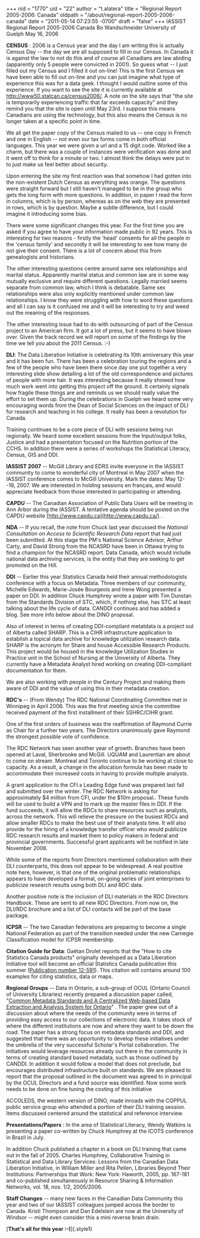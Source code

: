 +++
nid = "1770"
uid = "22"
author = "t.alatera"
title = "Regional Report 2005-2006: Canada"
oldpath = "/about/regional-report-2005-2006-canada"
date = "2011-05-14 07:23:55 -0700"
draft = "false"
+++
IASSIST Regional Report 2005-2006
Canada
Bo Wandschneider
University of Guelph
May 16, 2006

**CENSUS** : 2006 is a Census year and the day I am writing this is
actually Census Day -- the day we are all supposed to fill in our
Census. In Canada it is against the law to not do this and of course all
Canadians are law abiding (apparently only 5 people were convicted in
2001). So guess what -- I just filled out my Census and I filled it out
on-line! This is the first Census we have been able to fill out on-line
and you can just imagine what type of experience this was for a data
geek. I thought I would outline some of this experience. If you want to
see the site it is currently available at
<http://www50.statcan.ca/census2006/>. A note on the site says that "the
site is temporarily experiencing traffic that far exceeds capacity" and
they remind you that the site is open until May 23rd. I suppose this
means Canadians are using the technology, but this also means the Census
is no longer taken at a specific point in time.

We all get the paper copy of the Census mailed to us -- one copy in
French and one in English -- not even our tax forms come in both
official languages. This year we were given a url and a 15 digit code.
Worked like a charm, but there was a couple of instances were
verification was done and it went off to think for a minute or two. I
almost think the delays were put in to just make us feel better about
security.

Upon entering the site my first reaction was that somehow I had gotten
into the non-existent Dutch Census as everything was orange. The
questions were straight forward but I still haven't managed to be in the
group who gets the long form with more questions. In addition, in paper
I read the form in columns, which is by person, whereas as on the web
they are presented in rows, which is by question. Maybe a subtle
difference, but I could imagine it introducing some bias.

There were some significant changes this year. For the first time you
are asked if you agree to have your information made public in 92 years.
This is interesting for two reasons - firstly the 'head' consents for
all the people in the 'census family' and secondly it will be
interesting to see how many do not give their consent. There is a lot of
concern about this from genealogists and historians.

The other interesting questions centre around same sex relationships and
marital status. Apparently marital status and common law are in some way
mutually exclusive and require different questions. Legally married
seems separate from common law, which I think is debatable. Same sex
relationships were also only explicitly mentioned under common law
relationships. I know they were struggling with how to word these
questions and all I can say is it confused me and it will be interesting
to try and weed out the meaning of the responses.

The other interesting issue had to do with outsourcing of part of the
Census project to an American firm. It got a lot of press, but it seems
to have blown over. Given the track record we will report on some of the
findings by the time we tell you about the 2011 Census. :-)

**DLI**: The Data Liberation Initiative is celebrating its 10th
anniversary this year and it has been fun. There has been a celebration
touring the regions and a few of the people who have been there since
day one put together a very interesting slide show detailing a lot of
the old correspondence and pictures of people with more hair. It was
interesting because it really showed how much work went into getting
this project off the ground. It certainly signals how fragile these
things are and reminds us we should really value the effort to set them
up. During the celebrations in Guelph we heard some very encouraging
words from the Dean of Social Sciences on the impact of DLI for research
and teaching in his college. It really has been a revolution for Canada.

Training continues to be a core piece of DLI with sessions being run
regionally. We heard some excellent sessions from the Input/output
folks, Justice and had a presentation focused on the Nutrition portion
of the CCHS. In addition there were a series of workshops the
Statistical Literacy, Census, GIS and DDI.

**IASSIST 2007** -- McGill Library and EDRS invite everyone in the
IASSIST community to come to wonderful city of Montreal in May 2007 when
the IASSIST conference comes to McGill University. Mark the dates: May
12--18, 2007. We are interested in holding sessions en français, and
would appreciate feedback from those interested in participating or
attending.

**CAPDU** -- The Canadian Association of Public Data Users will be
meeting in Ann Arbor during the IASSIST. A tentative agenda should be
posted on the CAPDU website [http://www.capdu.ca](http://www.capdu.ca/)
.

**NDA** -- If you recall, the note from Chuck last year discussed the
*National Consultation on Access to Scientific Research Data* report
that had just been submitted. At this stage the PM's National Science
Advisor, Arthur Carty, and David Strong from the NCASRD have been in
Ottawa trying to find a champion for the NCASRD report. Data Canada,
which would include national data archiving services, is the entity that
they are seeking to get promoted on the Hill.

**DDI** -- Earlier this year Statistics Canada held their annual
methodologists conference with a focus on Metadata. Three members of our
community, Michelle Edwards, Marie-Josée Bourgeois and Irene Wong
presented a paper on DDI. In addition Chuck Humphrey wrote a paper with
Tim Dunstan from the Standards Division of STC, which, if nothing else,
has STC at least talking about the life cycle of data. CANDDI continues
and has added a blog. See more info below about the DINO proposal.

Also of interest in terms of creating DDI-compliant metatdata is a
project out of Alberta called SHARP. This is a CIHR infrastructure
application to establish a topical data archive for knowledge
utilization research data. SHARP is the acronym for Share and house
Accessible Research Products. This project would be housed in the
knowledge Utilization Studies in Practice unit in the School of Nursing
at the University of Alberta. They currently have a Metadata Analyst
hired working on creating DDI-compliant documentation for them.

We are also working with people in the Century Project and making them
aware of DDI and the value of using this in their metadata creation.

**RDC's** -- (From Wendy) The RDC National Coordinating Committee met in
Winnipeg in April 2006. This was the first meeting since the committee
received payment of the first installment of their SSHRC/CIHR grant.

One of the first orders of business was the reaffirmation of Raymond
Currie as Chair for a further two years. The Directors unanimously gave
Raymond the strongest possible vote of confidence.

The RDC Network has seen another year of growth. Branches have been
opened at Laval, Sherbrooke and McGill. UQUAM and Laurentian are about
to come on stream. Montreal and Toronto continue to be working at close
to capacity. As a result, a change in the allocation formula has been
made to accommodate their increased costs in having to provide multiple
analysts.

A grant application to the CFI.s Leading Edge fund was prepared last
fall and submitted over the winter. The RDC Network is asking for
approximately $4 million from CFI, under the $10m proposal.. These
funds will be used to build a VPN and to mark up the master files in
DDI. If the fund succeeds, it will allow the RDCs to share resources
such as analysts, across the network. This will relieve the pressure on
the busiest RDCs and allow smaller RDCs to make the best use of their
analysts time. It will also provide for the hiring of a knowledge
transfer officer who would publicize RDC research results and market
them to policy makers in federal and provincial governments. Successful
grant applicants will be notified in late November 2006.

While some of the reports from Directors mentioned collaboration with
their DLI counterparts, this does not appear to be widespread. A real
positive note here, however, is that one of the original problematic
relationships appears to have developed a formal, on-going series of
joint enterprises to publicize research results using both DLI and RDC
data.

Another positive note is the inclusion of DLI materials in the RDC
Directors Handbook. These are sent to all new RDC Directors. From now
on, the DLI/RDC brochure and a list of DLI contacts will be part of the
base package.

**ICPSR** -- The two Canadian federations are preparing to become a
single National Federation as part of the transition needed under the
new Carnegie Classification model for ICPSR membership.

**Citation Guide for Data**: Gaëtan Drolet reports that the "How to
cite Statistics Canada products" originally developed as a Data
Liberation Initiative tool will become an official Statistics Canada
publication this summer ([Publication number
12-591](http://www.statcan.ca/english/freepub/12-591-XIE/12-591-XIE2006001.htm)).
This citation will contains around 100 examples for citing statistics,
data or maps.

**Regional Groups** -- Data in Ontario, a sub-group of OCUL (Ontario
Council of University Libraries) recently prepared a discussion paper
called, "[Common Metadata Standards and A Centralized Web-based Data
Extraction and Analysis System for
Ontario](http://janus.ssc.uwo.ca/dino/20060510_DINO_Discussion%20Paper_Final.doc)"
. The paper grew out of a discussion about where the needs of the
community were in terms of providing easy access to our collections of
electronic data. It takes stock of where the different institutions are
now and where they want to be down the road. The paper has a strong
focus on metadata standards and DDI, and suggested that there was an
opportunity to develop these initiatives under the umbrella of the very
successful Scholar's Portal collaboration. The initiatives would
leverage resources already out there in the community in terms of
creating standard based metadata, such as those outlined by CANDDI. In
addition it would follow a model that does not preclude, but encourages
distributed infrastructure built on standards. We are pleased to report
that the proposal outlined in the document was agreed to in principal by
the OCUL Directors and a fund source was identified. Now some work needs
to be done on fine tuning the costing of this initiative

ACCOLEDS, the western version of DINO, made inroads with the COPPUL
public service group who attended a portion of their DLI training
session. Items discussed centered around the statistical and reference
interview.

**Presentations/Papers** : In the area of Statistical Literacy, Wendy
Watkins is presenting a paper co-written by Chuck Humphrey at the ICOTS
conference in Brazil in July.

In addition Chuck published a chapter in a book on DLI training that
came out in the fall of 2005.
Charles Humphrey, Collaborative Training in Statistical and Data Library
Services: Lessons from the Canadian Data Liberation Initiative, in
William Miller and Rita Pellen, Libraries Beyond Their Institutions:
Partnerships that Work: New York: Haworth, 2005, pp. 167-181 and
co-published simultaneously in Resource Sharing & Information Networks,
vol. 18, nos. 1/2, 2005/2006.

**Staff Changes** -- many new faces in the Canadian Data Community this
year and two of our IASSIST colleagues jumped across the border to
Canada. Kristi Thompson and Dan Edelstein are now at the University of
Windsor -- might even consider this a mini reverse brain drain.

[**That's all for this year :-)**]{.style1}
